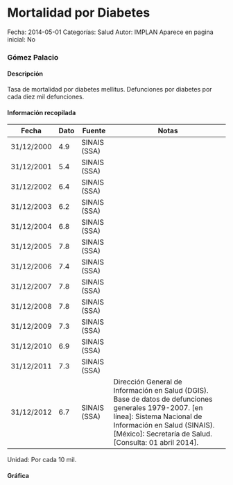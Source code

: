 Mortalidad por Diabetes
=====

Fecha: 2014-05-01
Categorías: Salud
Autor: IMPLAN
Aparece en pagina inicial: No

### Gómez Palacio

#### Descripción

Tasa de mortalidad por diabetes mellitus. Defunciones por diabetes por cada diez mil defunciones.

<!-- break -->

#### Información recopilada

<table class="table table-hover table-bordered matriz">
  <thead>
    <tr><th>Fecha</th><th>Dato</th><th>Fuente</th><th>Notas</th></tr>
  </thead>
  <tbody>
    <tr><td class="centrado">31/12/2000</td><td class="derecha">4.9</td><td>SINAIS (SSA)</td><td></td></tr>
    <tr><td class="centrado">31/12/2001</td><td class="derecha">5.4</td><td>SINAIS (SSA)</td><td></td></tr>
    <tr><td class="centrado">31/12/2002</td><td class="derecha">6.4</td><td>SINAIS (SSA)</td><td></td></tr>
    <tr><td class="centrado">31/12/2003</td><td class="derecha">6.2</td><td>SINAIS (SSA)</td><td></td></tr>
    <tr><td class="centrado">31/12/2004</td><td class="derecha">6.8</td><td>SINAIS (SSA)</td><td></td></tr>
    <tr><td class="centrado">31/12/2005</td><td class="derecha">7.8</td><td>SINAIS (SSA)</td><td></td></tr>
    <tr><td class="centrado">31/12/2006</td><td class="derecha">7.4</td><td>SINAIS (SSA)</td><td></td></tr>
    <tr><td class="centrado">31/12/2007</td><td class="derecha">7.8</td><td>SINAIS (SSA)</td><td></td></tr>
    <tr><td class="centrado">31/12/2008</td><td class="derecha">7.8</td><td>SINAIS (SSA)</td><td></td></tr>
    <tr><td class="centrado">31/12/2009</td><td class="derecha">7.3</td><td>SINAIS (SSA)</td><td></td></tr>
    <tr><td class="centrado">31/12/2010</td><td class="derecha">6.9</td><td>SINAIS (SSA)</td><td></td></tr>
    <tr><td class="centrado">31/12/2011</td><td class="derecha">7.3</td><td>SINAIS (SSA)</td><td></td></tr>
    <tr><td class="centrado">31/12/2012</td><td class="derecha">6.7</td><td>SINAIS (SSA)</td><td>Dirección General de Información en Salud (DGIS). Base de datos de defunciones generales 1979-2007. [en línea]: Sistema Nacional de Información en Salud (SINAIS). [México]: Secretaría de Salud. <http://www.sinais.salud.gob.mx> [Consulta: 01 abril 2014].</td></tr>
  </tbody>
</table>

Unidad: Por cada 10 mil.

#### Gráfica

<div id="graficaDatos" class="grafica"></div>
<script>
  // Gráfica
  if (typeof vargraficaDatos === 'undefined') {
    vargraficaDatos = Morris.Line({
      element: 'graficaDatos',
      data: [{ fecha: '2000-12-31', dato: 4.9000 },{ fecha: '2001-12-31', dato: 5.4000 },{ fecha: '2002-12-31', dato: 6.4000 },{ fecha: '2003-12-31', dato: 6.2000 },{ fecha: '2004-12-31', dato: 6.8000 },{ fecha: '2005-12-31', dato: 7.8000 },{ fecha: '2006-12-31', dato: 7.4000 },{ fecha: '2007-12-31', dato: 7.8000 },{ fecha: '2008-12-31', dato: 7.8000 },{ fecha: '2009-12-31', dato: 7.3000 },{ fecha: '2010-12-31', dato: 6.9000 },{ fecha: '2011-12-31', dato: 7.3000 },{ fecha: '2012-12-31', dato: 6.7000 }],
      xkey: 'fecha',
      ykeys: ['dato'],
      labels: ['Dato'],
      lineColors: ['#FF5B02'],
      xLabelFormat: function(d) { return d.getDate()+'/'+(d.getMonth()+1)+'/'+d.getFullYear(); },
      dateFormat: function(ts) { var d = new Date(ts); return d.getDate() + '/' + (d.getMonth() + 1) + '/' + d.getFullYear(); }
    });
  }
</script>
